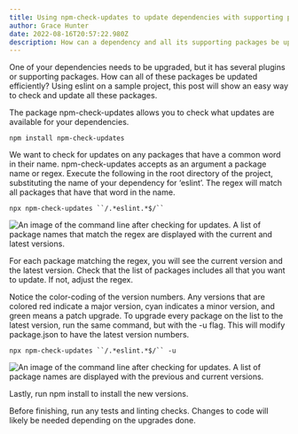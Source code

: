 ```yaml
---
title: Using npm-check-updates to update dependencies with supporting packages
author: Grace Hunter
date: 2022-08-16T20:57:22.980Z
description: How can a dependency and all its supporting packages be updated efficiently?
---
```

One of your dependencies needs to be upgraded, but it has several plugins or supporting packages. How can all of these packages be updated efficiently? Using eslint on a sample project, this post will show an easy way to check and update all these packages.

The package npm-check-updates allows you to check what updates are available for your dependencies.

`npm install npm-check-updates`

We want to check for updates on any packages that have a common word in their name. npm-check-updates accepts as an argument a package name or regex. Execute the following in the root directory of the project, substituting the name of your dependency for ‘eslint’. The regex will match all packages that have that word in the name. 

```npx npm-check-updates ``/.*eslint.*$/`` ```

![An image of the command line after checking for updates. A list of package names that match the regex are displayed with the current and latest versions. ](screen-shot-2022-08-16-at-2.01.25-pm.png "Result of running npm-check-updates")

For each package matching the regex, you will see the current version and the latest version. Check that the list of packages includes all that you want to update. If not, adjust the regex. 

Notice the color-coding of the version numbers. Any versions that are colored red indicate a major version, cyan indicates a minor version, and green means a patch upgrade. To upgrade every package on the list to the latest version, run the same command, but with the -u flag. This will modify package.json to have the latest version numbers.

```npx npm-check-updates ``/.*eslint.*$/`` -u```

![An image of the command line after checking for updates. A list of package names are displayed with the previous and current versions. ](screen-shot-2022-08-16-at-2.39.06-pm.png "Result of running npm-check-updates -u")

Lastly, run npm install to install the new versions.

Before finishing, run any tests and linting checks. Changes to code will likely be needed depending on the upgrades done.